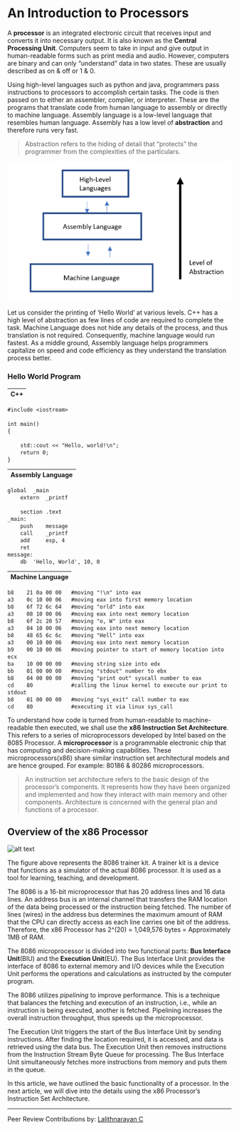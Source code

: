 # An Introduction to Processors

A __processor__ is an integrated electronic circuit that receives input and converts it into necessary output. It is also known as the __Central Processing Unit__. Computers seem to take in input and give output in human-readable forms such as print media and audio. 
However, computers are binary and can only “understand” data in two states. These are usually described as on & off or 1 & 0. 

Using high-level languages such as python and java, programmers pass instructions to processors to accomplish certain tasks. The code is then passed on to either an assembler, compiler, or interpreter. These are the programs that translate code from human language to assembly or directly to machine language. Assembly language is a low-level language that resembles human language. Assembly has a low level of __abstraction__ and therefore runs very fast.

> Abstraction refers to the hiding of detail that “protects” the programmer from the complexities of the particulars. 

![alt text](Abstraction.png)

Let us consider the printing of ‘Hello World’ at various levels.  C++ has a high level of abstraction as few lines of code are required to complete the task. Machine Language does not hide any details of the process, and thus translation is not required. Consequently, machine language would run fastest. As a middle ground, Assembly language helps programmers capitalize on speed and code efficiency as they understand the translation process better. 
### Hello World Program
| C++  | 
| ------------- |
```
#include <iostream>

int main()
{
    
    std::cout << "Hello, world!\n";
    return 0;
}
 ```    

| Assembly Language | 
| ------------- |
```
global  _main
    extern  _printf

    section .text
_main:
    push    message
    call    _printf
    add     esp, 4
    ret
message:
    db  'Hello, World', 10, 0
```

| Machine Language | 
| ------------- |
```
b8    21 0a 00 00   #moving "!\n" into eax
a3    0c 10 00 06   #moving eax into first memory location
b8    6f 72 6c 64   #moving "orld" into eax
a3    08 10 00 06   #moving eax into next memory location
b8    6f 2c 20 57   #moving "o, W" into eax
a3    04 10 00 06   #moving eax into next memory location
b8    48 65 6c 6c   #moving "Hell" into eax
a3    00 10 00 06   #moving eax into next memory location
b9    00 10 00 06   #moving pointer to start of memory location into ecx
ba    10 00 00 00   #moving string size into edx
bb    01 00 00 00   #moving "stdout" number to ebx
b8    04 00 00 00   #moving "print out" syscall number to eax
cd    80            #calling the linux kernel to execute our print to stdout
b8    01 00 00 00   #moving "sys_exit" call number to eax
cd    80            #executing it via linux sys_call
```



To understand how code is turned from human-readable to machine-readable then executed, we shall use the __x86 Instruction Set Architecture__. This refers to a series of microprocessors developed by Intel based on the 8085 Processor. A __microprocessor__ is a programmable electronic chip that has computing and decision-making capabilities. These microprocessors(x86) share similar instruction set architectural models and are hence grouped. For example: 80186 & 80286 microprocessors.

>An instruction set architecture refers to the basic design of the processor’s components. It represents how they have been organized and implemented and how they interact with main memory and other components. Architecture is concerned with the general plan and functions of a processor.

## Overview of the x86 Processor

![alt text](x86TrainerKit.png)



The figure above represents the 8086 trainer kit. A trainer kit is a device that functions as a simulator of the actual 8086 processor. It is used as a tool for learning, teaching, and development.

The 8086 is a 16-bit microprocessor that has 20 address lines and 16 data lines. An address bus is an internal channel that transfers the RAM location of the data being processed or the instruction being fetched. The number of lines (wires) in the address bus determines the maximum amount of RAM that the CPU can directly access as each line carries one bit of the address. Therefore, the x86 Processor has 2^(20) = 1,049,576 bytes = Approximately 1MB of RAM. 

The 8086 microprocessor is divided into two functional parts: __Bus Interface Unit__(BIU) and the __Execution Unit__(EU). The Bus Interface Unit provides the interface of 8086 to external memory and I/O devices while the Execution Unit performs the operations and calculations as instructed by the computer program.


The 8086 utilizes _pipelining_ to improve performance. This is a technique that balances the fetching and execution of an instruction, i.e., while an instruction is being executed, another is fetched. Pipelining increases the overall instruction throughput, thus speeds up the microprocessor.

The Execution Unit triggers the start of the Bus Interface Unit by sending instructions. After finding the location required, it is accessed, and data is retrieved using the data bus. The Execution Unit then removes instructions from the Instruction Stream Byte Queue for processing. The Bus Interface Unit simultaneously fetches more instructions from memory and puts them in the queue.

In this article, we have outlined the basic functionality of a processor. In the next article, we will dive into the details using the x86 Processor’s Instruction Set Architecture.

---
Peer Review Contributions by: [Lalithnarayan C](/engineering-education/authors/lalithnarayan-c/)
